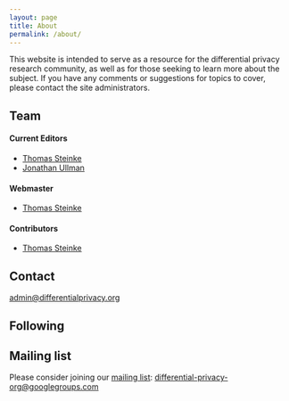 ```yaml
---
layout: page
title: About
permalink: /about/
---
```


This website is intended to serve as a resource for the differential privacy research community, as well as for those seeking to learn more about the subject. If you have any comments or suggestions for topics to cover, please contact the site administrators.

## Team
#### Current Editors
* <a href="http://www.thomas-steinke.net/">Thomas Steinke</a><br>
* <a href="https://www.ccs.neu.edu/home/jullman/">Jonathan Ullman</a><br>

#### Webmaster
* <a href="http://www.thomas-steinke.net/">Thomas Steinke</a>

#### Contributors
* <a href="http://www.thomas-steinke.net/">Thomas Steinke</a>

## Contact

[admin@differentialprivacy.org](mailto:admin@differentialprivacy.org)

## Following

<a href="https://github.com/differentialprivacy/differentialprivacy"><i class="svg-icon github"></i></a> 
<a href="https://www.twitter.com/DiffPriv"><i class="svg-icon twitter"></i></a>
<a href="{{ site.baseurl }}/feed.xml"><i class="svg-icon rss"></i></a>

## Mailing list

Please consider joining our [mailing list](https://groups.google.com/d/forum/differential-privacy-org):  [differential-privacy-org@googlegroups.com](mailto:differential-privacy-org@googlegroups.com)





